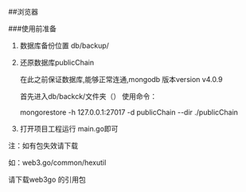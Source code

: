 ##浏览器

###使用前准备


1. 数据库备份位置 db/backup/

2. 还原数据库publicChain

     在此之前保证数据库,能够正常连通,mongodb 版本version v4.0.9
     
     首先进入db/backck/文件夹（）
     使用命令：
     
     mongorestore -h 127.0.0.1:27017 -d publicChain --dir ./publicChain

3. 打开项目工程运行 main.go即可 



注：如有包失效请下载 

如：web3.go/common/hexutil

请下载web3go 的引用包


